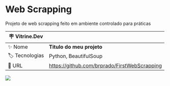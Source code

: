 # Web Scrapping

Projeto de web scrapping feito em ambiente controlado para práticas

| :placard: Vitrine.Dev |     |
| -------------  | --- |
| :sparkles: Nome        | **Titulo do meu projeto**
| :label: Tecnologias | Python, BeautifulSoup
| :rocket: URL         | https://github.com/brprado/FirstWebScrapping


<!-- Inserir imagem com a #vitrinedev ao final do link -->
![](https://blog.apify.com/content/images/2022/09/what_is_web_scraping.png#vitrinedev)
